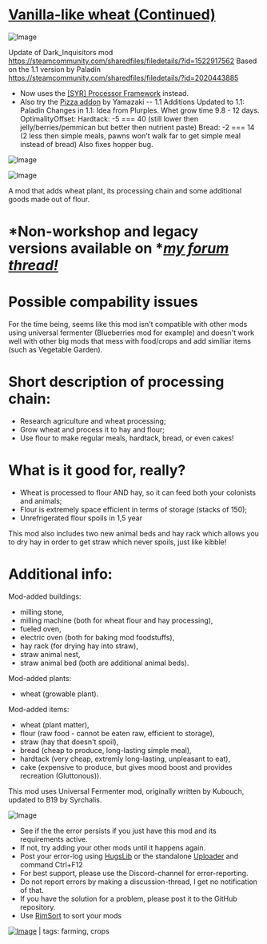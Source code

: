 # [Vanilla-like wheat (Continued)](https://steamcommunity.com/sharedfiles/filedetails/?id=2717707382)

![Image](https://i.imgur.com/buuPQel.png)

Update of Dark_Inquisitors mod
https://steamcommunity.com/sharedfiles/filedetails/?id=1522917562
Based on the 1.1 version by Paladin
https://steamcommunity.com/sharedfiles/filedetails/?id=2020443885

- Now uses the [[SYR] Processor Framework](https://steamcommunity.com/sharedfiles/filedetails/?id=2633514537) instead.
- Also try the [Pizza addon](https://steamcommunity.com/sharedfiles/filedetails/?id=2821020255) by Yamazaki
--
1.1 Additions
Updated to 1.1: Paladin
Changes in 1.1:
Idea from Plurples.
Whet grow time 9.8 - 12 days.
OptimalityOffset: Hardtack: -5 === 40 (still lower then jelly/berries/pemmican but better then nutrient paste)
Bread: -2 === 14 (2 less then simple meals, pawns won't walk far to get simple meal instead of bread)
Also fixes hopper bug.

![Image](https://i.imgur.com/pufA0kM.png)
	
![Image](https://i.imgur.com/Z4GOv8H.png)

A mod that adds wheat plant, its processing chain and some additional goods made out of flour.

# *Non-workshop and legacy versions available on *[***my forum thread!***](https://ludeon.com/forums/index.php?topic=30920.msg316239#msg316239)



# Possible compability issues

For the time being, seems like this mod isn't compatible with other mods using universal fermenter (Blueberries mod for example) and doesn't work well with other big mods that mess with food/crops and add similiar items (such as Vegetable Garden).

# Short description of processing chain:

- Research agriculture and wheat processing;
- Grow wheat and process it to hay and flour;
- Use flour to make regular meals, hardtack, bread, or even cakes!

# What is it good for, really?

- Wheat is processed to flour AND hay, so it can feed both your colonists and animals;
- Flour is extremely space efficient in terms of storage (stacks of 150);
- Unrefrigerated flour spoils in 1,5 year

This mod also includes two new animal beds and hay rack which allows you to dry hay in order to get straw which never spoils, just like kibble!



# Additional info:

Mod-added buildings:
- milling stone,
- milling machine (both for wheat  flour and hay processing),
- fueled oven,
- electric oven (both for baking mod foodstuffs),
- hay rack (for drying hay into straw),
- straw animal nest,
- straw animal bed (both are additional animal beds).

Mod-added plants:
- wheat (growable plant).

Mod-added items:
- wheat (plant matter),
- flour (raw food - cannot be eaten raw, efficient to storage),
- straw (hay that doesn't spoil),
- bread (cheap to produce, long-lasting simple meal),
- hardtack (very cheap, extremly long-lasting, unpleasant to eat),
- cake (expensive to produce, but gives mood boost and provides recreation (Gluttonous)).



This mod uses Universal Fermenter mod, originally written by Kubouch, updated to B19 by Syrchalis.

![Image](https://i.imgur.com/PwoNOj4.png)



-  See if the the error persists if you just have this mod and its requirements active.
-  If not, try adding your other mods until it happens again.
-  Post your error-log using [HugsLib](https://steamcommunity.com/workshop/filedetails/?id=818773962) or the standalone [Uploader](https://steamcommunity.com/sharedfiles/filedetails/?id=2873415404) and command Ctrl+F12
-  For best support, please use the Discord-channel for error-reporting.
-  Do not report errors by making a discussion-thread, I get no notification of that.
-  If you have the solution for a problem, please post it to the GitHub repository.
-  Use [RimSort](https://github.com/RimSort/RimSort/releases/latest) to sort your mods

 

[![Image](https://img.shields.io/github/v/release/emipa606/VanillalikeWheat?label=latest%20version&style=plastic&color=9f1111&labelColor=black)](https://steamcommunity.com/sharedfiles/filedetails/changelog/2717707382) | tags:  farming,  crops
